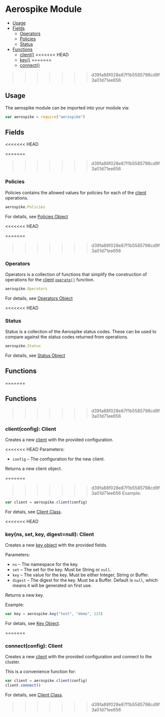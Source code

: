 # Aerospike Module

- [Usage](#usage)
- [Fields](#fields)
	- [Operators](#Operators)
	- [Policies](#Policies)
	- [Status](#Status)
- [Functions](#functions)
	- [client()](#client)
<<<<<<< HEAD
	- [key()](#key)
=======
	- [connect()](#connect)
>>>>>>> d39fa88f028e87f1b5585798cd9f3a01d71ee656

<a name="usage"></a>
## Usage

The aerospike module can be imported into your module via:

```js
var aerospike = require("aerospike")
```



<a name="fields"></a>
## Fields

<<<<<<< HEAD
<!--
################################################################################
Policies
################################################################################
--><a name="Policies"></a>
=======
<a name="Policies"></a>
>>>>>>> d39fa88f028e87f1b5585798cd9f3a01d71ee656
### Policies

Policies contains the allowed values for policies for each of the [client](client.md) operations.

```js
aerospike.Policies
```

For details, see [Policies Object](policies.md)


<<<<<<< HEAD

<!--
################################################################################
Operators
################################################################################
--><a name="Operators"></a>

=======
<a name="Operators"></a>
>>>>>>> d39fa88f028e87f1b5585798cd9f3a01d71ee656
### Operators

Operators is a collection of functions that simplify the construction of operations for the [client](client.md) [`operate()`](client.md#operate) function.

```js
aerospike.Operators
```

For details, see [Operators Object](operators.md)

<<<<<<< HEAD
<!--
################################################################################
Status
################################################################################
-->
<a name="Status"></a>

### Status

Status is a collection of the Aerospike status codes. These can be used to compare against the status codes returned from operations.

```js
aerospike.Status
```

For details, see [Status Object](status.md)

<a name="functions"></a>
## Functions

<!--
################################################################################
client
################################################################################
-->
<a name="client"></a>

=======
<a name="functions"></a>
## Functions

<a name="client"></a>
>>>>>>> d39fa88f028e87f1b5585798cd9f3a01d71ee656
### client(config): Client

Creates a new [client](client.md) with the provided configuration.

<<<<<<< HEAD
Parameters:

- `config` – The configuration for the new client.

Returns a new client object.

=======
>>>>>>> d39fa88f028e87f1b5585798cd9f3a01d71ee656
Example:

```js
var client = aerospike.client(config)
```

For detals, see [Client Class](client.md).

<<<<<<< HEAD
<!--
################################################################################
key
################################################################################
-->
<a name="key"></a>

### key(ns, set, key, digest=null): Client

Creates a new [key object](datamodel.md#key) with the provided fields.

Parameters:

- `ns` – The namespace for the key.
- `set` – The set for the key. Must be String or `null`.
- `key` – The value for the key. Must be either Integer, String or Buffer.
- `digest` – The digest for the key. Must be a Buffer. Default is `null`, which means it will be generated on first use.

Returns a new key.

Example:

```js
var key = aerospike.key("test", "demo", 123)
```

For detals, see [Key Object](datamodel.md#key).

=======


<a name="connect"></a>
### connect(config): Client

Creates a new [client](client.md) with the provided configuration and connect to the cluster.

This is a convenience function for:

```js
var client = aerospike.client(config)
client.connect()
```

For details, see [Client Class](client.md).
>>>>>>> d39fa88f028e87f1b5585798cd9f3a01d71ee656
